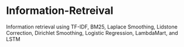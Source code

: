 # Information-Retreival
Information retrieval using TF-IDF, BM25, Laplace Smoothing, Lidstone Correction, Dirichlet Smoothing, Logistic Regression, LambdaMart, and LSTM
